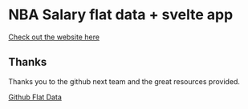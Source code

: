 # NBA Salary flat data + svelte app

[Check out the website here](https://flat-data-nba-salaries.vercel.app/)

## Thanks

Thanks you to the github next team and the great resources provided.

[Github Flat Data](https://next.github.com/projects/flat-data)
